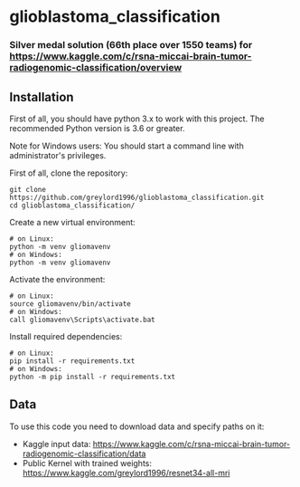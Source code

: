 # glioblastoma_classification

### Silver medal solution (66th place over 1550 teams) for https://www.kaggle.com/c/rsna-miccai-brain-tumor-radiogenomic-classification/overview
## Installation

First of all, you should have python 3.x to work with this project. The recommended Python version is 3.6 or greater.

Note for Windows users: You should start a command line with administrator's privileges.

First of all, clone the repository:

    git clone https://github.com/greylord1996/glioblastoma_classification.git
    cd glioblastoma_classification/

Create a new virtual environment:

    # on Linux:
    python -m venv gliomavenv
    # on Windows:
    python -m venv gliomavenv

Activate the environment:

    # on Linux:
    source gliomavenv/bin/activate
    # on Windows:
    call gliomavenv\Scripts\activate.bat

Install required dependencies:

    # on Linux:
    pip install -r requirements.txt
    # on Windows:
    python -m pip install -r requirements.txt


## Data

To use this code you need to download data and specify paths on it:

- Kaggle input data: https://www.kaggle.com/c/rsna-miccai-brain-tumor-radiogenomic-classification/data
- Public Kernel with trained weights: https://www.kaggle.com/greylord1996/resnet34-all-mri
